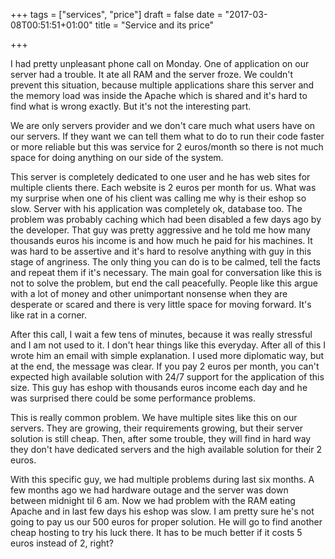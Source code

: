 +++
tags = ["services", "price"]
draft = false
date = "2017-03-08T00:51:51+01:00"
title = "Service and its price"

+++

I had pretty unpleasant phone call on Monday. One of application on our server had a trouble. It ate all RAM and the server froze. We couldn't prevent this situation, because multiple applications share this server and the memory load was inside the Apache which is shared and it's hard to find what is wrong exactly. But it's not the interesting part.

We are only servers provider and we don't care much what users have on our servers. If they want we can tell them what to do to run their code faster or more reliable but this was service for 2 euros/month so there is not much space for doing anything on our side of the system.

This server is completely dedicated to one user and he has web sites for multiple clients there. Each website is 2 euros per month for us. What was my surprise when one of his client was calling me why is their eshop so slow. Server with his application was completely ok, database too. The problem was probably caching which had been disabled a few days ago by the developer. That guy was pretty aggressive and he told me how many thousands euros his income is and how much he paid for his machines. It was hard to be assertive and it's hard to resolve anything with guy in this stage of angriness. The only thing you can do is to be calmed, tell the facts and repeat them if it's necessary. The main goal for conversation like this is not to solve the problem, but end the call peacefully. People like this argue with a lot of money and other unimportant nonsense when they are desperate or scared and there is very little space for moving forward. It's like rat in a corner.

After this call, I wait a few tens of minutes, because it was really stressful and I am not used to it. I don't hear things like this everyday. After all of this I wrote him an email with simple explanation. I used more diplomatic way, but at the end, the message was clear. If you pay 2 euros per month, you can't expected high available solution with 24/7 support for the application of this size. This guy has eshop with thousands euros income each day and he was surprised there could be some performance problems.

This is really common problem. We have multiple sites like this on our servers. They are growing, their requirements growing, but their server solution is still cheap. Then, after some trouble, they will find in hard way they don't have dedicated servers and the high available solution for their 2 euros.

With this specific guy, we had multiple problems during last six months. A few months ago we had hardware outage and the server was down between midnight til 6 am. Now we had problem with the RAM eating Apache and in last few days his eshop was slow. I am pretty sure he's not going to pay us our 500 euros for proper solution. He will go to find another cheap hosting to try his luck there. It has to be much better if it costs 5 euros instead of 2, right?

